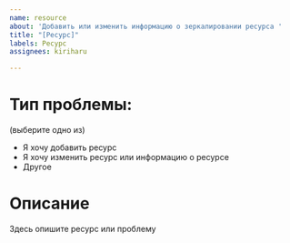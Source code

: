 ```yaml
---
name: resource
about: 'Добавить или изменить информацию о зеркалировании ресурса '
title: "[Ресурс]"
labels: Ресурс
assignees: kiriharu

---
```


# Тип проблемы:
(выберите одно из)
- Я хочу добавить ресурс  
- Я хочу изменить ресурс или информацию о ресурсе
- Другое

# Описание
Здесь опишите ресурс или проблему
